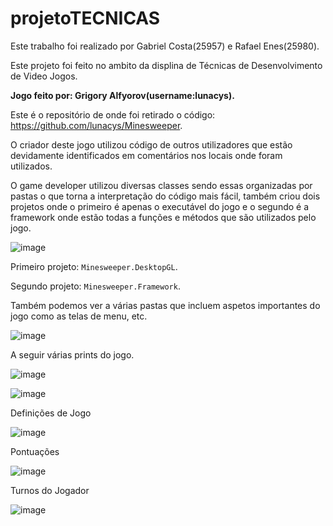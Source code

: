 # projetoTECNICAS

Este trabalho foi realizado por Gabriel Costa(25957) e Rafael Enes(25980).

Este projeto foi feito no ambito da displina de Técnicas de Desenvolvimento de Video Jogos.

**Jogo feito por: Grigory Alfyorov(username:lunacys).**

Este é o repositório de onde foi retirado o código: https://github.com/lunacys/Minesweeper.

O criador deste jogo utilizou código de outros utilizadores que estão devidamente identificados em comentários nos locais onde foram utilizados.

O game developer utilizou diversas classes sendo essas organizadas por pastas o que torna a interpretação do código mais fácil, também criou dois projetos onde o primeiro é apenas o executável do jogo e o segundo é a framework onde estão todas a funções e métodos que são utilizados pelo jogo.


![image](https://user-images.githubusercontent.com/120459962/235976955-de8fb790-99ad-4868-84c2-27fab506cd39.png)

Primeiro projeto: `Minesweeper.DesktopGL`.

Segundo projeto: `Minesweeper.Framework`.

Também podemos ver a várias pastas que incluem aspetos importantes do jogo como as telas de menu, etc.

![image](https://user-images.githubusercontent.com/120459962/235979493-be4660fa-88d4-4126-8861-57989091aa37.png)

A seguir várias prints do jogo.

![image](https://user-images.githubusercontent.com/120459962/235980043-f0c37c10-8f41-4965-b5c3-5f8b906e885a.png)

![image](https://user-images.githubusercontent.com/120459962/235980180-612036cc-aea0-45ec-a5ef-85a872fe084e.png)

Definições de Jogo

![image](https://user-images.githubusercontent.com/120459962/235980569-ee0a8302-a9e5-4591-bd60-c815fd02c19a.png)

Pontuações

![image](https://user-images.githubusercontent.com/120459962/235980681-8a2b13ab-8850-455d-b638-cadecf8ea7a3.png)

Turnos do Jogador

![image](https://user-images.githubusercontent.com/120459962/235980857-8316558e-1da8-46cd-a9a0-675dea42cd75.png)

